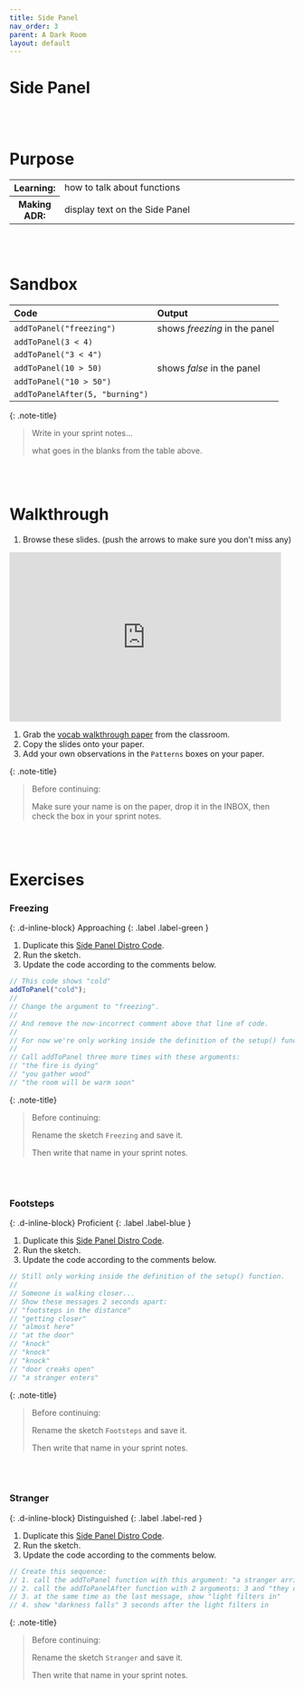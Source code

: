 ```yaml
---
title: Side Panel
nav_order: 3
parent: A Dark Room
layout: default
---
```


# Side Panel

<br><br>

# Purpose

<table>
  <tr>
    <th>Learning:</th>
    <td style="width:100%">how to talk about functions</td>
  </tr>
  <tr>
    <th>Making ADR:</th>
    <td style="width:100%">display text on the Side Panel</td>
  </tr>
</table>
<br><br>

# Sandbox

| Code                            | Output                        |
| :------------------------------ | :---------------------------- |
| `addToPanel("freezing")`        | shows _freezing_ in the panel |
| `addToPanel(3 < 4)`             |                               |
| `addToPanel("3 < 4")`           |                               |
| `addToPanel(10 > 50)`           | shows _false_ in the panel    |
| `addToPanel("10 > 50")`         |                               |
| `addToPanelAfter(5, "burning")` |                               |

{: .note-title}

> Write in your sprint notes...
>
> what goes in the blanks from the table above.

<br><br>

# Walkthrough

1. Browse these slides. (push the arrows to make sure you don't miss any)

<iframe src="https://docs.google.com/presentation/d/e/2PACX-1vSHhbi4COq4KbhGGg6uNqkj2_QMZ3YKg2Z9dAprlKm3h_INEZMGUCTNFH2qFBPe8jFWK7X-hkfptIM-/embed" frameborder="0" width="480" height="299" allowfullscreen="true" mozallowfullscreen="true" webkitallowfullscreen="true"></iframe>

1. Grab the [vocab walkthrough paper](https://drive.google.com/file/d/1mpaXqkwU3-C0AHbNOb3VR6HaiARYG3Yd/view?usp=sharing) from the classroom.
1. Copy the slides onto your paper.
1. Add your own observations in the `Patterns` boxes on your paper.

{: .note-title}

> Before continuing:
>
> Make sure your name is on the paper, drop it in the INBOX, then check the box in your sprint notes.

<br><br>

# Exercises

<!-- prettier-ignore-start -->
### Freezing
{: .d-inline-block}
Approaching
{: .label .label-green }

1. Duplicate this [Side Panel Distro Code](https://editor.p5js.org/woodstock-cs/sketches/Gy08H5COb).
1. Run the sketch.
1. Update the code according to the comments below.

```javascript
// This code shows "cold"
addToPanel("cold");
//
// Change the argument to "freezing".
//
// And remove the now-incorrect comment above that line of code.
//
// For now we're only working inside the definition of the setup() function.
// 
// Call addToPanel three more times with these arguments:
// "the fire is dying"
// "you gather wood"
// "the room will be warm soon"
```

{: .note-title}

> Before continuing:
>
> Rename the sketch `Freezing` and save it.
>
> Then write that name in your sprint notes.

<br><br>


### Footsteps 
{: .d-inline-block}
Proficient
{: .label .label-blue }

1. Duplicate this [Side Panel Distro Code](https://editor.p5js.org/woodstock-cs/sketches/Gy08H5COb).
1. Run the sketch.
1. Update the code according to the comments below.

```javascript
// Still only working inside the definition of the setup() function.
//
// Someone is walking closer...
// Show these messages 2 seconds apart:
// "footsteps in the distance"
// "getting closer"
// "almost here"
// "at the door"
// "knock"
// "knock"
// "knock"
// "door creaks open"
// "a stranger enters"
```

{: .note-title}

> Before continuing:
>
> Rename the sketch `Footsteps` and save it.
>
> Then write that name in your sprint notes.

<br><br>


### Stranger
{: .d-inline-block}
Distinguished
{: .label .label-red }

1. Duplicate this [Side Panel Distro Code](https://editor.p5js.org/woodstock-cs/sketches/Gy08H5COb).
1. Run the sketch.
1. Update the code according to the comments below.

```javascript
// Create this sequence:
// 1. call the addToPanel function with this argument: "a stranger arrives" 
// 2. call the addToPanelAfter function with 2 arguments: 3 and "they carry wood"
// 3. at the same time as the last message, show "light filters in"
// 4. show "darkness falls" 3 seconds after the light filters in
```

{: .note-title}

> Before continuing:
>
> Rename the sketch `Stranger` and save it.
>
> Then write that name in your sprint notes.

<br><br>

<!-- prettier-ignore-end -->
